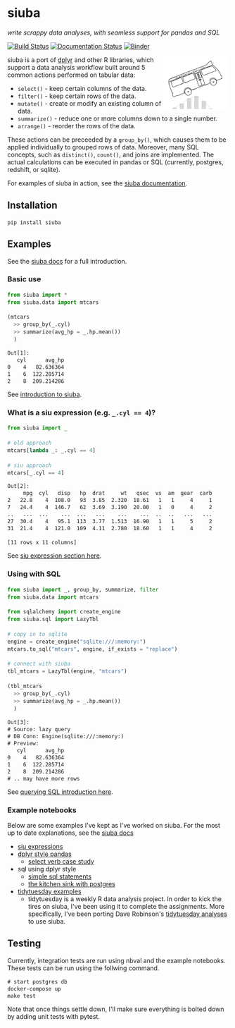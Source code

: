 siuba
=====

*write scrappy data analyses, with seamless support for pandas and SQL*

[![Build Status](https://travis-ci.org/machow/siuba.svg?branch=master)](https://travis-ci.org/machow/siuba)
[![Documentation Status](https://readthedocs.org/projects/siuba/badge/?version=latest)](https://siuba.readthedocs.io/en/latest/?badge=latest)
[![Binder](https://mybinder.org/badge_logo.svg)](https://mybinder.org/v2/gh/machow/siuba/master)

<img width="30%" align="right" src="./docs/siuba_small.svg">

siuba is a port of [dplyr](https://github.com/tidyverse/dplyr) and other R libraries, which support a data analysis workflow built around 5 common actions performed on tabular data:

* `select()` - keep certain columns of the data.
* `filter()` - keep certain rows of the data.
* `mutate()` - create or modify an existing column of data.
* `summarize()` - reduce one or more columns down to a single number.
* `arrange()` - reorder the rows of the data.

These actions can be preceeded by a `group_by()`, which causes them to be applied individually to grouped rows of data. Moreover, many SQL concepts, such as `distinct()`, `count()`, and joins are implemented.
The actual calculations can be executed in pandas or SQL (currently, postgres, redshift, or sqlite).

For examples of siuba in action, see the [siuba documentation](https://siuba.readthedocs.io/en/latest/intro.html).

Installation
------------

```
pip install siuba
```

Examples
--------

See the [siuba docs](https://siuba.readthedocs.io) for a full introduction.

### Basic use

```python
from siuba import *
from siuba.data import mtcars

(mtcars
  >> group_by(_.cyl)
  >> summarize(avg_hp = _.hp.mean())
  )
```

```
Out[1]: 
   cyl      avg_hp
0    4   82.636364
1    6  122.285714
2    8  209.214286
```

See [introduction to siuba](https://siuba.readthedocs.io/en/latest/intro.html#Introduction-to-siuba).

### What is a siu expression (e.g. `_.cyl == 4`)?

```python
from siuba import _

# old approach
mtcars[lambda _: _.cyl == 4]

# siu approach
mtcars[_.cyl == 4]
```

```
Out[2]: 
     mpg  cyl   disp   hp  drat     wt   qsec  vs  am  gear  carb
2   22.8    4  108.0   93  3.85  2.320  18.61   1   1     4     1
7   24.4    4  146.7   62  3.69  3.190  20.00   1   0     4     2
..   ...  ...    ...  ...   ...    ...    ...  ..  ..   ...   ...
27  30.4    4   95.1  113  3.77  1.513  16.90   1   1     5     2
31  21.4    4  121.0  109  4.11  2.780  18.60   1   1     4     2

[11 rows x 11 columns]
```

See [siu expression section here](https://siuba.readthedocs.io/en/latest/intro.html#Concise-pandas-operations-with-siu-expressions-(_)).

### Using with SQL

```python
from siuba import _, group_by, summarize, filter
from siuba.data import mtcars

from sqlalchemy import create_engine
from siuba.sql import LazyTbl

# copy in to sqlite
engine = create_engine("sqlite:///:memory:")
mtcars.to_sql("mtcars", engine, if_exists = "replace")

# connect with siuba
tbl_mtcars = LazyTbl(engine, "mtcars")

(tbl_mtcars
  >> group_by(_.cyl)
  >> summarize(avg_hp = _.hp.mean())
  )
```

```
Out[3]: 
# Source: lazy query
# DB Conn: Engine(sqlite:///:memory:)
# Preview:
   cyl      avg_hp
0    4   82.636364
1    6  122.285714
2    8  209.214286
# .. may have more rows
```

See [querying SQL introduction here](https://siuba.readthedocs.io/en/latest/intro_sql_basic.html).

### Example notebooks

Below are some examples I've kept as I've worked on siuba.
For the most up to date explanations, see the [siuba docs](https://siuba.readthedocs.io)

* [siu expressions](examples/examples-siu.ipynb)
* [dplyr style pandas](examples/examples-dplyr-funcs.ipynb)
  - [select verb case study](examples/case-iris-select.ipynb)
* sql using dplyr style
  - [simple sql statements](examples/examples-sql.ipynb)
  - [the kitchen sink with postgres](examples/examples-postgres.ipynb)
* [tidytuesday examples](https://github.com/machow/tidytuesday-py)
  - tidytuesday is a weekly R data analysis project. In order to kick the tires
    on siuba, I've been using it to complete the assignments. More specifically,
    I've been porting Dave Robinson's [tidytuesday analyses](https://github.com/dgrtwo/data-screencasts)
    to use siuba.

Testing
-------

Currently, integration tests are run using nbval and the example notebooks.
These tests can be run using the follwing command.

```
# start postgres db
docker-compose up
make test
```

Note that once things settle down, I'll make sure everything is bolted down
by adding unit tests with pytest.
